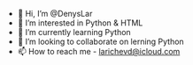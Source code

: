 - 👋 Hi, I’m @DenysLar
- 👀 I’m interested in Python & HTML
- 🌱 I’m currently learning Python
- 💞️ I’m looking to collaborate on lerning Python
- 📫 How to reach me - larichevd@icloud.com

<!---
DenysLar/DenysLar is a ✨ special ✨ repository because its `README.md` (this file) appears on your GitHub profile.
You can click the Preview link to take a look at your changes.
--->
